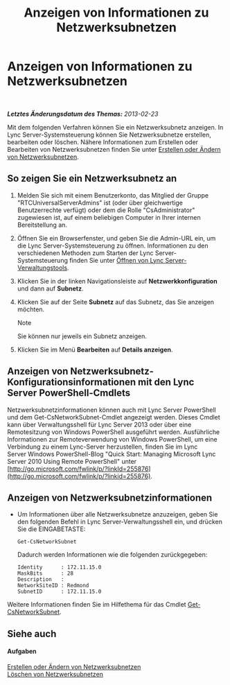 ﻿---
title: Anzeigen von Informationen zu Netzwerksubnetzen
TOCTitle: Anzeigen von Informationen zu Netzwerksubnetzen
ms:assetid: 46f165f2-efe3-4cc1-9fee-a78b7f2ed41e
ms:mtpsurl: https://technet.microsoft.com/de-de/library/JJ688044(v=OCS.15)
ms:contentKeyID: 49890730
ms.date: 05/19/2016
mtps_version: v=OCS.15
ms.translationtype: HT
---

# Anzeigen von Informationen zu Netzwerksubnetzen

 

_**Letztes Änderungsdatum des Themas:** 2013-02-23_

Mit dem folgenden Verfahren können Sie ein Netzwerksubnetz anzeigen. In Lync Server-Systemsteuerung können Sie Netzwerksubnetze erstellen, bearbeiten oder löschen. Nähere Informationen zum Erstellen oder Bearbeiten von Netzwerksubnetzen finden Sie unter [Erstellen oder Ändern von Netzwerksubnetzen](lync-server-2013-create-or-modify-network-subnets.md).

## So zeigen Sie ein Netzwerksubnetz an

1.  Melden Sie sich mit einem Benutzerkonto, das Mitglied der Gruppe "RTCUniversalServerAdmins" ist (oder über gleichwertige Benutzerrechte verfügt) oder dem die Rolle "CsAdministrator" zugewiesen ist, auf einem beliebigen Computer in Ihrer internen Bereitstellung an.

2.  Öffnen Sie ein Browserfenster, und geben Sie die Admin-URL ein, um die Lync Server-Systemsteuerung zu öffnen. Informationen zu den verschiedenen Methoden zum Starten der Lync Server-Systemsteuerung finden Sie unter [Öffnen von Lync Server-Verwaltungstools](lync-server-2013-open-lync-server-administrative-tools.md).

3.  Klicken Sie in der linken Navigationsleiste auf **Netzwerkkonfiguration** und dann auf **Subnetz**.

4.  Klicken Sie auf der Seite **Subnetz** auf das Subnetz, das Sie anzeigen möchten.
    

    > [!NOTE]
    > Sie können nur jeweils ein Subnetz anzeigen.



5.  Klicken Sie im Menü **Bearbeiten** auf **Details anzeigen**.

## Anzeigen von Netzwerksubnetz-Konfigurationsinformationen mit den Lync Server PowerShell-Cmdlets

Netzwerksubnetzinformationen können auch mit Lync Server PowerShell und dem Get-CsNetworkSubnet-Cmdlet angezeigt werden. Dieses Cmdlet kann über Verwaltungsshell für Lync Server 2013 oder über eine Remotesitzung von Windows PowerShell ausgeführt werden. Ausführliche Informationen zur Remoteverwendung von Windows PowerShell, um eine Verbindung zu einem Lync-Server herzustellen, finden Sie im Lync Server Windows PowerShell-Blog "Quick Start: Managing Microsoft Lync Server 2010 Using Remote PowerShell" unter [http://go.microsoft.com/fwlink/p/?linkId=255876](http://go.microsoft.com/fwlink/p/?linkid=255876).

## Anzeigen von Netzwerksubnetzinformationen

  - Um Informationen über alle Netzwerksubnetze anzuzeigen, geben Sie den folgenden Befehl in Lync Server-Verwaltungsshell ein, und drücken Sie die EINGABETASTE:
    
        Get-CsNetworkSubnet
    
    Dadurch werden Informationen wie die folgenden zurückgegeben:
    
        Identity      : 172.11.15.0
        MaskBits      : 28
        Description   :
        NetworkSiteID : Redmond
        SubnetID      : 172.11.15.0

Weitere Informationen finden Sie im Hilfethema für das Cmdlet [Get-CsNetworkSubnet](https://docs.microsoft.com/en-us/powershell/module/skype/Get-CsNetworkSubnet).

## Siehe auch

#### Aufgaben

[Erstellen oder Ändern von Netzwerksubnetzen](lync-server-2013-create-or-modify-network-subnets.md)  
[Löschen von Netzwerksubnetzen](lync-server-2013-deleting-network-subnets.md)

